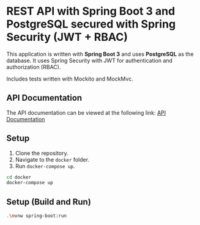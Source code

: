# REST API with Spring Boot 3 and PostgreSQL secured with Spring Security (JWT + RBAC)

This application is written with **Spring Boot 3** and uses **PostgreSQL** as the database.
It uses Spring Security with JWT for authentication and authorization (RBAC).

Includes tests written with Mockito and MockMvc.

## API Documentation
The API documentation can be viewed at the following link: [API Documentation](https://documenter.getpostman.com/view/32162797/2sAYJ4hfei)

## Setup
1. Clone the repository.
2. Navigate to the `docker` folder.
3. Run `docker-compose up`.

```sh
cd docker
docker-compose up
```

## Setup (Build and Run)

```sh
.\mvnw spring-boot:run
```